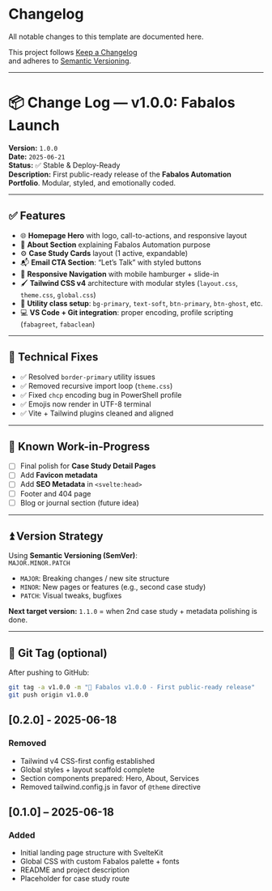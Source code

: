 # Changelog

All notable changes to this template are documented here.

This project follows [Keep a Changelog](https://keepachangelog.com/en/1.0.0/)  
and adheres to [Semantic Versioning](https://semver.org/).

---

# 📦 Change Log — v1.0.0: Fabalos Launch

**Version:** `1.0.0`  
**Date:** `2025-06-21`  
**Status:** ✅ Stable & Deploy-Ready  
**Description:** First public-ready release of the **Fabalos Automation Portfolio**. Modular, styled, and emotionally coded.

---

## ✅ Features

- 🌐 **Homepage Hero** with logo, call-to-actions, and responsive layout  
- 🧠 **About Section** explaining Fabalos Automation purpose  
- ⚙️ **Case Study Cards** layout (1 active, expandable)  
- 📬 **Email CTA Section**: “Let’s Talk” with styled buttons  
- 📱 **Responsive Navigation** with mobile hamburger + slide-in  
- 🖌️ **Tailwind CSS v4** architecture with modular styles (`layout.css`, `theme.css`, `global.css`)  
- 🧪 **Utility class setup**: `bg-primary`, `text-soft`, `btn-primary`, `btn-ghost`, etc.  
- 💻 **VS Code + Git integration**: proper encoding, profile scripting (`fabagreet`, `fabaclean`)  

---

## 🧰 Technical Fixes

- ✅ Resolved `border-primary` utility issues  
- ✅ Removed recursive import loop (`theme.css`)  
- ✅ Fixed `chcp` encoding bug in PowerShell profile  
- ✅ Emojis now render in UTF-8 terminal  
- ✅ Vite + Tailwind plugins cleaned and aligned  

---

## 🚧 Known Work-in-Progress

- [ ] Final polish for **Case Study Detail Pages**  
- [ ] Add **Favicon metadata**  
- [ ] Add **SEO Metadata** in `<svelte:head>`  
- [ ] Footer and 404 page  
- [ ] Blog or journal section (future idea)  

---

## ⏫ Version Strategy

Using **Semantic Versioning (SemVer)**:  
`MAJOR.MINOR.PATCH`

- `MAJOR`: Breaking changes / new site structure  
- `MINOR`: New pages or features (e.g., second case study)  
- `PATCH`: Visual tweaks, bugfixes  

**Next target version:** `1.1.0` = when 2nd case study + metadata polishing is done.

---

## 📌 Git Tag (optional)
After pushing to GitHub:
```bash
git tag -a v1.0.0 -m "🎉 Fabalos v1.0.0 - First public-ready release"
git push origin v1.0.0
```

## [0.2.0] - 2025-06-18

### Removed
- Tailwind v4 CSS-first config established
- Global styles + layout scaffold complete
- Section components prepared: Hero, About, Services
- Removed tailwind.config.js in favor of `@theme` directive

## [0.1.0] – 2025-06-18

### Added
- Initial landing page structure with SvelteKit
- Global CSS with custom Fabalos palette + fonts
- README and project description
- Placeholder for case study route

